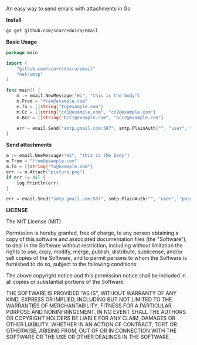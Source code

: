 An easy way to send emails with attachments in Go

**Install**

```bash
go get github.com/scorredoira/email
```

**Basic Usage**

```go
package main

import (
    "github.com/scorredoira/email"
    "net/smtp"
)

func main() {
    m := email.NewMessage("Hi", "this is the body")
    m.From = "from@example.com"
    m.To = []string{"to@example.com"}
    m.Cc = []string{"cc1@example.com", "cc2@example.com"}
    m.Bcc = []string{"bcc1@example.com", "bcc2@example.com"}

    err = email.Send("smtp.gmail.com:587", smtp.PlainAuth("", "user", "password", "smtp.gmail.com"), m)
}
```

**Send attachments**

```go
m := email.NewMessage("Hi", "this is the body")
m.From = "from@example.com"
m.To = []string{"to@example.com"}
err := m.Attach("picture.png")
if err != nil {
    log.Println(err)
}

err = email.Send("smtp.gmail.com:587", smtp.PlainAuth("", "user", "password", "smtp.gmail.com"), m)
```

**LICENSE**

The MIT License (MIT)

Permission is hereby granted, free of charge, to any person obtaining a copy
of this software and associated documentation files (the "Software"), to deal
in the Software without restriction, including without limitation the rights
to use, copy, modify, merge, publish, distribute, sublicense, and/or sell
copies of the Software, and to permit persons to whom the Software is
furnished to do so, subject to the following conditions:

The above copyright notice and this permission notice shall be included in
all copies or substantial portions of the Software.

THE SOFTWARE IS PROVIDED "AS IS", WITHOUT WARRANTY OF ANY KIND, EXPRESS OR
IMPLIED, INCLUDING BUT NOT LIMITED TO THE WARRANTIES OF MERCHANTABILITY,
FITNESS FOR A PARTICULAR PURPOSE AND NONINFRINGEMENT.  IN NO EVENT SHALL THE
AUTHORS OR COPYRIGHT HOLDERS BE LIABLE FOR ANY CLAIM, DAMAGES OR OTHER
LIABILITY, WHETHER IN AN ACTION OF CONTRACT, TORT OR OTHERWISE, ARISING FROM,
OUT OF OR IN CONNECTION WITH THE SOFTWARE OR THE USE OR OTHER DEALINGS IN
THE SOFTWARE.
